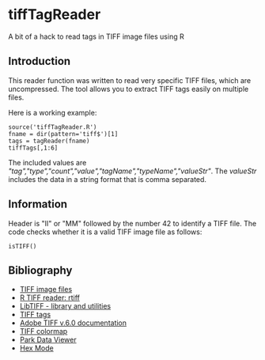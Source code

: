 # tiffTagReader

A bit of a hack to read tags in TIFF image files using R



## Introduction

This reader function was written to read very specific TIFF files, which are uncompressed. The tool allows you to extract TIFF tags easily on multiple files.

Here is a working example:

```{r}
source('tiffTagReader.R')
fname = dir(pattern='tiff$')[1]
tags = tagReader(fname)
tiffTags[,1:6]
```

The included values are *"tag","type","count","value","tagName","typeName","valueStr"*. The *valueStr* includes the data in a string format that is comma separated.




## Information

Header is "II" or "MM" followed by the number 42 to identify a TIFF file. The code checks whether it is a valid TIFF image file as follows:

```{r}
isTIFF()
```


## Bibliography

- [TIFF image files](https://en.wikipedia.org/wiki/TIFF)
- [R TIFF reader: rtiff](https://github.com/cran/rtiff)
- [LibTIFF - library and utilities](http://www.libtiff.org/)
- [TIFF tags](https://www.loc.gov/preservation/digital/formats/content/tiff_tags.shtml)
- [Adobe TIFF v.6.0 documentation](https://www.adobe.io/content/dam/udp/en/open/standards/tiff/TIFF6.pdf)
- [TIFF colormap](https://www.awaresystems.be/imaging/tiff/tifftags/colormap.html)
- [Park Data Viewer](https://github.com/mdendzik/Park-AFM-data-viewer/blob/master/AFMimage.m)
- [Hex Mode](https://stat.ethz.ch/R-manual/R-devel/library/base/html/hexmode.html)



